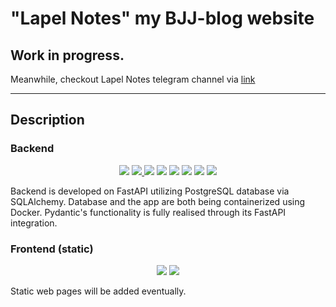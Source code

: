 # "Lapel Notes" my BJJ-blog website 
## Work in progress.  
Meanwhile, checkout Lapel Notes telegram channel via [link](https//www.t.me/lapelnotes)
___
## Description
### Backend
<p align="center">
  <img src="https://img.shields.io/badge/-Python-eebb77?style=for-the-badge&logo=Python">
  <a href="https://fastapi.tiangolo.com/">
    <img src="https://img.shields.io/badge/-fastAPI-11458a?style=for-the-badge&logo=FastAPI">
  </a>
  <img src="https://img.shields.io/badge/-Postgresql-eebb77?style=for-the-badge&logo=Postgresql">
  <img src="https://img.shields.io/badge/-docker-11458a?style=for-the-badge&logo=docker">
  <img src="https://img.shields.io/badge/-sqlalchemy-eebb77?style=for-the-badge&logo=sqlalchemy">
  <img src="https://img.shields.io/badge/-bash-11458a?style=for-the-badge&logo=linux">
  <img src="https://img.shields.io/badge/-git-eebb77?style=for-the-badge&logo=git">
  <img src="https://img.shields.io/badge/-nginx-11458a?style=for-the-badge&logo=nginx">
</p>

Backend is developed on FastAPI utilizing PostgreSQL database via SQLAlchemy. Database and the app are both being containerized using Docker. Pydantic's functionality is fully realised through its FastAPI integration.  

### Frontend (static)
<p align="center">
  <img src="https://img.shields.io/badge/-HTML-11458a?style=for-the-badge&logo=html5">
  <img src="https://img.shields.io/badge/-css-eebb77?style=for-the-badge&logo=css3">
</p>

Static web pages will be added eventually.